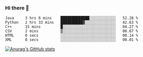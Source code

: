 ### Hi there 👋
<!--START_SECTION:waka-->

```text
Java     3 hrs 8 mins    █████████████░░░░░░░░░░░░   52.28 %
Python   2 hrs 33 mins   ██████████▓░░░░░░░░░░░░░░   42.63 %
C++      15 mins         █░░░░░░░░░░░░░░░░░░░░░░░░   04.27 %
CSV      2 mins          ▒░░░░░░░░░░░░░░░░░░░░░░░░   00.67 %
HTML     0 secs          ░░░░░░░░░░░░░░░░░░░░░░░░░   00.14 %
XML      0 secs          ░░░░░░░░░░░░░░░░░░░░░░░░░   00.01 %
```

<!--END_SECTION:waka-->
[![Anurag's GitHub stats](https://github-readme-stats.vercel.app/api?username=Kevinbarrero)](https://github.com/anuraghazra/github-readme-stats)
<!--
**Kevinbarrero/Kevinbarrero** is a ✨ _special_ ✨ repository because its `README.md` (this file) appears on your GitHub profile.

Here are some ideas to get you started:

- 🔭 I’m currently working on ...
- 🌱 I’m currently learning ...
- 👯 I’m looking to collaborate on ...
- 🤔 I’m looking for help with ...
- 💬 Ask me about ...
- 📫 How to reach me: ...
- 😄 Pronouns: ...
- ⚡ Fun fact: ...

-->


